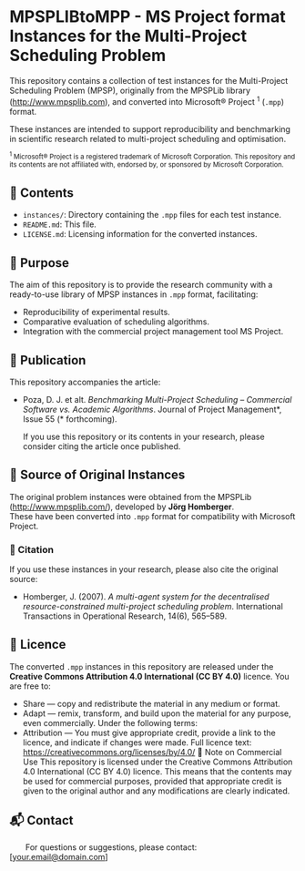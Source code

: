 # MPSPLIBtoMPP - MS Project format Instances for the Multi-Project Scheduling Problem
This repository contains a collection of test instances for the Multi-Project Scheduling Problem (MPSP),  originally from the MPSPLib library (http://www.mpsplib.com), and converted into Microsoft® Project <sup>1</sup> (`.mpp`) format.  

These instances are intended to support reproducibility and benchmarking in scientific research related to multi-project scheduling and optimisation.  

<sub> <sup>1</sup> Microsoft® Project is a registered trademark of Microsoft Corporation. This repository and its contents are not affiliated with, endorsed by, or sponsored by Microsoft Corporation.</sub>
## 📂 Contents
- `instances/`: Directory containing the `.mpp` files for each test instance.
- `README.md`: This file.
- `LICENSE.md`: Licensing information for the converted instances.
## 🎯 Purpose
The aim of this repository is to provide the research community with a ready-to-use library of MPSP instances in `.mpp` format, facilitating:
- Reproducibility of experimental results.
- Comparative evaluation of scheduling algorithms.
- Integration with the commercial project management tool MS Project.
## 📄 Publication
This repository accompanies the article:  
- Poza, D. J. et alt. _Benchmarking Multi-Project Scheduling – Commercial Software vs. Academic Algorithms_. Journal of Project Management*, Issue 55 (* forthcoming).

  If you use this repository or its contents in your research, please consider citing the article once published.
## 🧩 Source of Original Instances
The original problem instances were obtained from the MPSPLib (http://www.mpsplib.com/), developed by **Jörg Homberger**.  
These have been converted into `.mpp` format for compatibility with Microsoft Project.
### 📖 Citation
If you use these instances in your research, please also cite the original source:  
- Homberger, J. (2007). *A multi-agent system for the decentralised resource-constrained multi-project scheduling problem*. International Transactions in Operational Research, 14(6), 565–589.
## 📜 Licence
The converted `.mpp` instances in this repository are released under the **Creative Commons Attribution 4.0 International (CC BY 4.0)**  licence.
You are free to:
- Share — copy and redistribute the material in any medium or format.
- Adapt — remix, transform, and build upon the material for any purpose, even commercially.
Under the following terms:
- Attribution — You must give appropriate credit, provide a link to the licence, and indicate if changes were made.
 Full licence text: https://creativecommons.org/licenses/by/4.0/
💼 Note on Commercial Use
This repository is licensed under the Creative Commons Attribution 4.0 International (CC BY 4.0) licence.
This means that the contents may be used for commercial purposes, provided that appropriate credit is given to the original author and any modifications are clearly indicated.
## 📬 Contact
    For questions or suggestions, please contact: [your.email@domain.com]
